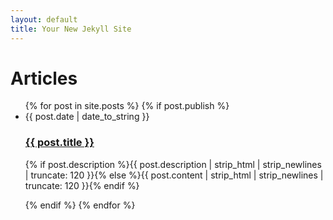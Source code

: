 ```yaml
---
layout: default
title: Your New Jekyll Site
---
```


<div id="articles">
  <h1>Articles</h1>
  <ul class="posts noList">
    {% for post in site.posts %}
      {% if post.publish %}
        <li>
        	<span class="date">{{ post.date | date_to_string }}</span>
        	<h3><a href="{{ post.url }}">{{ post.title }}</a></h3>
        	<p class="description">{% if post.description %}{{ post.description  | strip_html | strip_newlines | truncate: 120 }}{% else %}{{ post.content | strip_html | strip_newlines | truncate: 120 }}{% endif %}</p>
        </li>
      {% endif %}
    {% endfor %}
  </ul>
</div>

